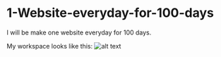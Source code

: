 # 1-Website-everyday-for-100-days

I will be make one website everyday for 100 days.

My workspace looks like this: 
![alt text](http://i.imgur.com/yZIp6gw.png "Workspace")



